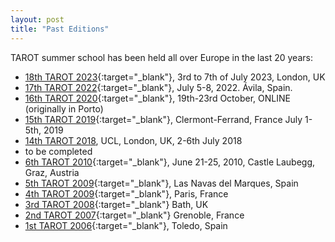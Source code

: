 ```yaml
---
layout: post
title: "Past Editions"
---
```

TAROT summer school has been held all over Europe in the last 20 years:

- [18th TAROT 2023](https://tarot-school.org/){:target="_blank"}, 3rd to 7th of July 2023, London, UK
- [17th TAROT 2022](https://antares.sip.ucm.es/TAROT22/){:target="_blank"}, July 5-8, 2022. Ávila, Spain.
- [16th TAROT 2020](https://web.fe.up.pt/~tarot2020/){:target="_blank"}, 19th-23rd October, ONLINE (originally in Porto)
- [15th TAROT 2019](https://tarot2019.limos.fr/){:target="_blank"}, Clermont-Ferrand, France July 1-5th, 2019
- [14th TAROT 2018](https://wp.cs.ucl.ac.uk/tarot2018/), UCL, London, UK, 2-6th July 2018
- to be completed
- [6th TAROT 2010](http://tarot2010.ist.tugraz.at/){:target="_blank"}, June 21-25, 2010, Castle Laubegg, Graz, Austria
- [5th TAROT 2009](http://kimba.mat.ucm.es/tarot09/){:target="_blank"}, Las Navas del Marques, Spain
- [4th TAROT 2009](http://www.int-evry.fr/tarot/summerschool2005/){:target="_blank"}, Paris, France
- [3rd TAROT 2008](http://tarot.brunel.ac.uk/){:target="_blank"} Bath, UK
- [2nd TAROT 2007](http://www-lsr.imag.fr/TAROT2007/index.php){:target="_blank"} Grenoble, France
- [1st TAROT 2006](http://www.info-ab.uclm.es/tarot/){:target="_blank"}, Toledo, Spain</a>

